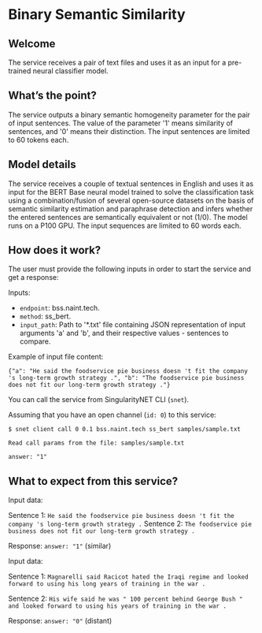 # Binary Semantic Similarity


## Welcome

The service receives a pair of text files and uses it as an input for a pre-trained neural classifier model.

## What’s the point?

The service outputs a binary semantic homogeneity parameter for the pair of input sentences. 
The value of the parameter '1' means similarity of sentences, and '0' means their distinction.
The input sentences are limited to 60 tokens each.

## Model details
The service receives a couple of textual sentences in English and uses it as input for the BERT Base neural model trained to solve the classification task using a combination/fusion of several open-source datasets on the basis of semantic similarity estimation and paraphrase detection and infers whether the entered sentences are semantically equivalent or not (1/0). The model runs on a P100 GPU. The input sequences are limited to 60 words each.

## How does it work?

The user must provide the following inputs in order to start the service and get a response:

Inputs:

 -   `endpoint`: bss.naint.tech.
 -   `method`: ss_bert.
 -   `input_path`: Path to '\*.txt' file containing JSON representation of input arguments 'a' and 'b', and their respective values - sentences to compare.

Example of input file content:

```
{"a": "He said the foodservice pie business doesn 't fit the company 's long-term growth strategy .", "b": "The foodservice pie business does not fit our long-term growth strategy ."}
```

You can call the service from SingularityNET CLI (`snet`).

Assuming that you have an open channel (`id: 0`) to this service:

```
$ snet client call 0 0.1 bss.naint.tech ss_bert samples/sample.txt

Read call params from the file: samples/sample.txt

answer: "1"
```

## What to expect from this service?

Input data:

Sentence 1: `He said the foodservice pie business doesn 't fit the company 's long-term growth strategy .`
Sentence 2: `The foodservice pie business does not fit our long-term growth strategy .`

Response:
`answer: "1"` (similar)

Input data:

Sentence 1: `Magnarelli said Racicot hated the Iraqi regime and looked forward to using his long years of training in the war .`

Sentence 2: `His wife said he was " 100 percent behind George Bush " and looked forward to using his years of training in the war .`

Response:
`answer: "0"` (distant)
